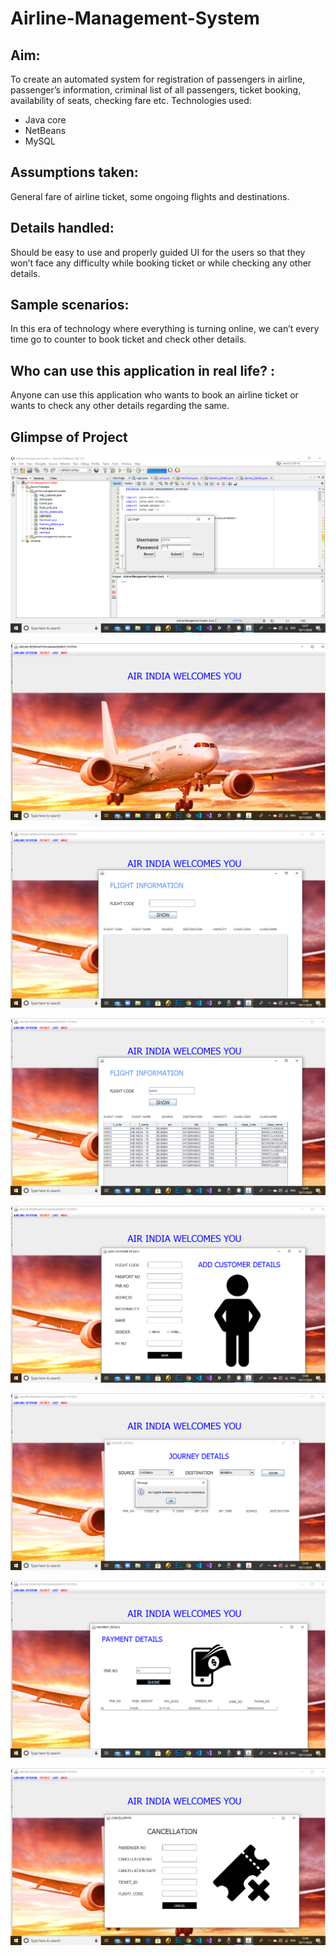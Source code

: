 # Airline-Management-System

## Aim:
To create an automated system for registration of passengers in airline, passenger’s information,
criminal list of all passengers, ticket booking, availability of seats, checking fare etc.
Technologies used:
* Java core
* NetBeans
* MySQL
## Assumptions taken:
General fare of airline ticket, some ongoing flights and destinations.
## Details handled:
Should be easy to use and properly guided UI for the users so that they won’t face any
difficulty while booking ticket or while checking any other details.
## Sample scenarios:
In this era of technology where everything is turning online, we can’t every time go to
counter to book ticket and check other details.
## Who can use this application in real life? :
Anyone can use this application who wants to book an airline ticket or wants to check any
other details regarding the same.
## Glimpse of Project

![](https://github.com/swikriti04/Airline-Management-System/blob/master/J1.png)

![](https://github.com/swikriti04/Airline-Management-System/blob/master/J2.png)

![](https://github.com/swikriti04/Airline-Management-System/blob/master/J3.png)

![](https://github.com/swikriti04/Airline-Management-System/blob/master/J4.png)

![](https://github.com/swikriti04/Airline-Management-System/blob/master/J5.png)

![](https://github.com/swikriti04/Airline-Management-System/blob/master/J6.png)

![](https://github.com/swikriti04/Airline-Management-System/blob/master/J7.png)

![](https://github.com/swikriti04/Airline-Management-System/blob/master/J8.png)
